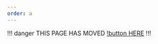 ```yaml
---
order: a
---
```

!!! danger
THIS PAGE HAS MOVED [!button HERE](https://srpc.fdd-docs.com/introduction/)
!!!
